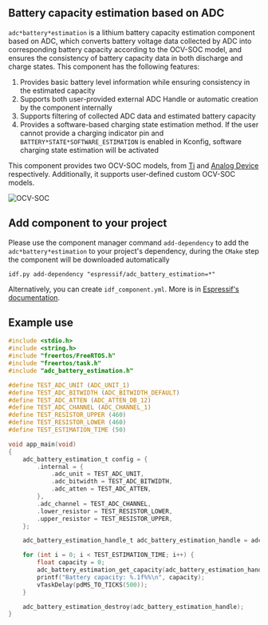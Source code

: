 ## Battery capacity estimation based on ADC

`adc*battery*estimation` is a lithium battery capacity estimation component based on ADC, which converts battery voltage data collected by ADC into corresponding battery capacity according to the OCV-SOC model, and ensures the consistency of battery capacity data in both discharge and charge states. This component has the following features:

1. Provides basic battery level information while ensuring consistency in the estimated capacity
2. Supports both user-provided external ADC Handle or automatic creation by the component internally
3. Supports filtering of collected ADC data and estimated battery capacity
4. Provides a software-based charging state estimation method. If the user cannot provide a charging indicator pin and `BATTERY*STATE*SOFTWARE_ESTIMATION` is enabled in Kconfig, software charging state estimation will be activated

This component provides two OCV-SOC models, from [Ti](https://www.ti.com/lit/SLUAAR3) and [Analog Device](https://www.analog.com/en/resources/design-notes/characterizing-a-lithiumion-li-cell-for-use-with-an-opencircuitvoltage-ocv-based-fuel-gauge.html) respectively. Additionally, it supports user-defined custom OCV-SOC models.

![OCV-SOC](https://dl.espressif.com/AE/esp-iot-solution/OCV_SOC.png)

## Add component to your project

Please use the component manager command `add-dependency` to add the `adc*battery*estimation` to your project's dependency, during the `CMake` step the component will be downloaded automatically

```
idf.py add-dependency "espressif/adc_battery_estimation=*"
```

Alternatively, you can create `idf_component.yml`. More is in [Espressif's documentation](https://docs.espressif.com/projects/esp-idf/en/latest/esp32/api-guides/tools/idf-component-manager.html).

## Example use

```c
#include <stdio.h>
#include <string.h>
#include "freertos/FreeRTOS.h"
#include "freertos/task.h"
#include "adc_battery_estimation.h"

#define TEST_ADC_UNIT (ADC_UNIT_1)
#define TEST_ADC_BITWIDTH (ADC_BITWIDTH_DEFAULT)
#define TEST_ADC_ATTEN (ADC_ATTEN_DB_12)
#define TEST_ADC_CHANNEL (ADC_CHANNEL_1)
#define TEST_RESISTOR_UPPER (460)
#define TEST_RESISTOR_LOWER (460)
#define TEST_ESTIMATION_TIME (50)

void app_main(void)
{
    adc_battery_estimation_t config = {
        .internal = {
            .adc_unit = TEST_ADC_UNIT,
            .adc_bitwidth = TEST_ADC_BITWIDTH,
            .adc_atten = TEST_ADC_ATTEN,
        },
        .adc_channel = TEST_ADC_CHANNEL,
        .lower_resistor = TEST_RESISTOR_LOWER,
        .upper_resistor = TEST_RESISTOR_UPPER,
    };

    adc_battery_estimation_handle_t adc_battery_estimation_handle = adc_battery_estimation_create(&config);

    for (int i = 0; i < TEST_ESTIMATION_TIME; i++) {
        float capacity = 0;
        adc_battery_estimation_get_capacity(adc_battery_estimation_handle, &capacity);
        printf("Battery capacity: %.1f%%\n", capacity);
        vTaskDelay(pdMS_TO_TICKS(500));
    }

    adc_battery_estimation_destroy(adc_battery_estimation_handle);
}
```
